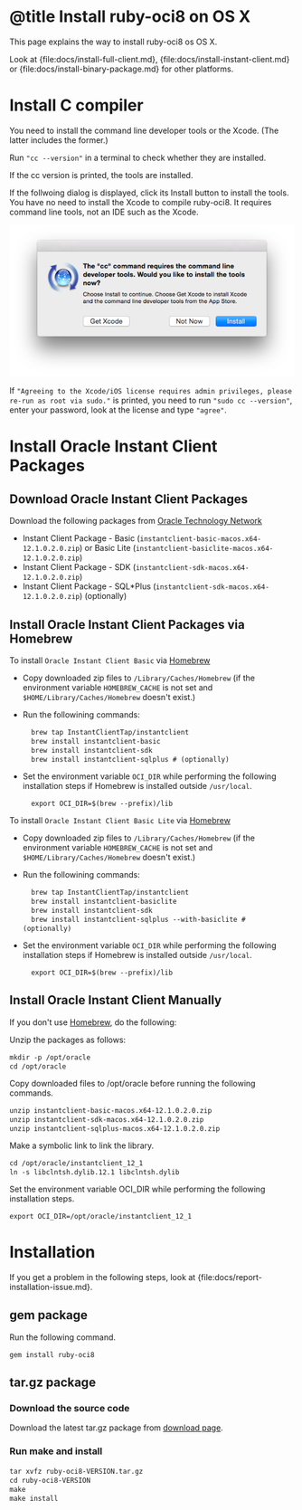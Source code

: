 # @title Install ruby-oci8 on OS X

This page explains the way to install ruby-oci8 os OS X.

Look at {file:docs/install-full-client.md}, {file:docs/install-instant-client.md}
or {file:docs/install-binary-package.md} for other platforms.

Install C compiler
==================

You need to install the command line developer tools or the Xcode.
(The latter includes the former.)

Run `"cc --version"` in a terminal to check whether they are installed.

If the cc version is printed, the tools are installed.

If the follwoing dialog is displayed, click its Install button to
install the tools.
You have no need to install the Xcode to compile ruby-oci8.
It requires command line tools, not an IDE such as the Xcode.

![dialog](osx-install-dev-tools.png)

If `"Agreeing to the Xcode/iOS license requires admin privileges,
please re-run as root via sudo."` is printed, you need to run
`"sudo cc --version"`, enter your password, look at the license
and type `"agree"`.

Install Oracle Instant Client Packages
======================================

Download Oracle Instant Client Packages
--------------------------------

Download the following packages from [Oracle Technology Network][]

* Instant Client Package - Basic (`instantclient-basic-macos.x64-12.1.0.2.0.zip`) or Basic Lite (`instantclient-basiclite-macos.x64-12.1.0.2.0.zip`)
* Instant Client Package - SDK (`instantclient-sdk-macos.x64-12.1.0.2.0.zip`)
* Instant Client Package - SQL*Plus (`instantclient-sdk-macos.x64-12.1.0.2.0.zip`) (optionally) 

Install Oracle Instant Client Packages via Homebrew
---------------------------------------------------

To install `Oracle Instant Client Basic` via [Homebrew][]

* Copy downloaded zip files to `/Library/Caches/Homebrew`
  (if the environment variable `HOMEBREW_CACHE`
  is not set and `$HOME/Library/Caches/Homebrew` doesn't exist.)

* Run the followining commands:

        brew tap InstantClientTap/instantclient
        brew install instantclient-basic
        brew install instantclient-sdk
        brew install instantclient-sqlplus # (optionally)

* Set the environment variable `OCI_DIR` while performing the following installation steps
  if Homebrew is installed outside `/usr/local`.

        export OCI_DIR=$(brew --prefix)/lib

To install `Oracle Instant Client Basic Lite` via [Homebrew][]

* Copy downloaded zip files to `/Library/Caches/Homebrew`
  (if the environment variable `HOMEBREW_CACHE`
  is not set and `$HOME/Library/Caches/Homebrew` doesn't exist.)

* Run the followining commands:

        brew tap InstantClientTap/instantclient
        brew install instantclient-basiclite
        brew install instantclient-sdk
        brew install instantclient-sqlplus --with-basiclite # (optionally)
        
* Set the environment variable `OCI_DIR` while performing the following installation steps
  if Homebrew is installed outside `/usr/local`.

        export OCI_DIR=$(brew --prefix)/lib

Install Oracle Instant Client Manually
---------------------

If you don't use [Homebrew][], do the following:

Unzip the packages as follows:

    mkdir -p /opt/oracle
    cd /opt/oracle

Copy downloaded files to /opt/oracle before running the following commands.

    unzip instantclient-basic-macos.x64-12.1.0.2.0.zip
    unzip instantclient-sdk-macos.x64-12.1.0.2.0.zip
    unzip instantclient-sqlplus-macos.x64-12.1.0.2.0.zip

Make a symbolic link to link the library.

    cd /opt/oracle/instantclient_12_1
    ln -s libclntsh.dylib.12.1 libclntsh.dylib

Set the environment variable OCI_DIR while performing the following installation steps.

    export OCI_DIR=/opt/oracle/instantclient_12_1

Installation
============

If you get a problem in the following steps, look at {file:docs/report-installation-issue.md}.

gem package
-----------

Run the following command.

    gem install ruby-oci8

tar.gz package
--------------

### Download the source code

Download the latest tar.gz package from [download page][].

### Run make and install

    tar xvfz ruby-oci8-VERSION.tar.gz
    cd ruby-oci8-VERSION
    make
    make install

[download page]: https://bintray.com/kubo/generic/ruby-oci8
[Homebrew]: http://brew.sh/
[fix_oralib]: https://github.com/kubo/fix_oralib_osx
[Oracle Technology Network]: http://www.oracle.com/technetwork/topics/intel-macsoft-096467.html
